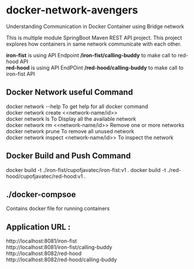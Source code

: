 # docker-network-avengers
Understanding Communication in Docker Container using Bridge network   

This is multiple module SpringBoot Maven REST API project. This project explores how containers in same network communicate with each other.   

**iron-fist** is using API Endpoint **/iron-fist/calling-buddy** to make call to red-hood API  
**red-hood** is using API EndPOint **/red-hood/calling-buddy** to make call to iron-fist API  

Docker Network useful Command
-------------------------------------  
docker network --help						To get help for all docker command  
docker network create <<network-name/id>>	  
docker network ls							To Display all the available network  
docker network rm <<network-name/id>>		Remove one or more networks  
docker network prune						To remove all unused network  
docker network inspect <network-name/id>>	To inspect the network  

Docker Build and Push Command
------------------------  
docker build -t ./iron-fist/cupofjavatec/iron-fist:v1 .
docker build -t ./red-hood/cupofjavatec/red-hood:v1 .

./docker-compsoe  
----------------------------  
Contains docker file for running containers  

Application URL :   
--------------------------  
http://localhost:8081/iron-fist  
http://localhost:8081/iron-fist/calling-buddy  
http://localhost:8082/red-hood  
http://localhost:8082/red-hood/calling-buddy  

